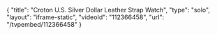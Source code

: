 {
    "title": "Croton U.S. Silver Dollar Leather Strap Watch",
    "type": "solo",
    "layout": "iframe-static",
    "videoId": "112366458",
    "url": "\/tvpembed\/112366458"
}